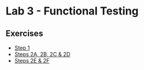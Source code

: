 # Lab 3 - Functional Testing

## Exercises

* [Step 1](/Lab_3/Lab3_Step_1.pdf)
* [Steps 2A, 2B, 2C & 2D](/Lab_3/Lab3_Steps_2A_through_D.pdf)
* [Steps 2E & 2F](/Lab_3/Lab3_Steps_2E_and_F.pdf)
